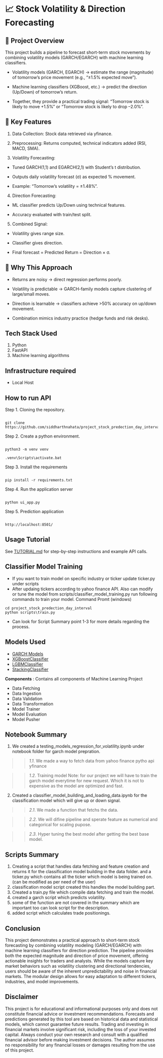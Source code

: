 # 📈 Stock Volatility & Direction Forecasting

## 🔹 Project Overview

This project builds a pipeline to forecast short-term stock movements by combining volatility models (GARCH/EGARCH) with machine learning classifiers.

* Volatility models (GARCH, EGARCH) → estimate the range (magnitude) of tomorrow’s price movement (e.g., “±1.5% expected move”).
 
* Machine learning classifiers (XGBoost, etc.) → predict the direction (Up/Down) of tomorrow’s return.

* Together, they provide a practical trading signal: “Tomorrow stock is likely to move +1.5%” or “Tomorrow stock is likely to drop –2.0%”.

## 🔹 Key Features

1. Data Collection: Stock data retrieved via yfinance.

2. Preprocessing: Returns computed, technical indicators added (RSI, MACD, SMA).

3. Volatility Forecasting:

* Tuned GARCH(1,1) and EGARCH(2,1) with Student’s t distribution.

* Outputs daily volatility forecast (σ) as expected % movement.

* Example: “Tomorrow’s volatility = ±1.48%”.

4. Direction Forecasting:

* ML classifier predicts Up/Down using technical features.

* Accuracy evaluated with train/test split.

5. Combined Signal:

* Volatility gives range size.

* Classifier gives direction.

* Final forecast = Predicted Return = Direction × σ.


## 🔹 Why This Approach

* Returns are noisy → direct regression performs poorly.

* Volatility is predictable → GARCH-family models capture clustering of large/small moves.

* Direction is learnable → classifiers achieve >50% accuracy on up/down movement.

* Combination mimics industry practice (hedge funds and risk desks).



## Tech Stack Used

1. Python
2. FastAPI
3. Machine learning algorithms

## Infrastructure required

* Local Host 

## How to run API

Step 1. Cloning the repository.

```

git clone https://github.com/siddharthnahata/project_stock_predection_day_interval.git

```

Step 2. Create a python environment.

```

python3 -m venv venv

```

```
.venv\Scripts\activate.bat

```

Step 3. Install the requirements

```

pip install -r requirements.txt

```

Step 4. Run the application server

```

python ui_app.py

```

Step 5. Prediction application

```

http://localhost:8501/

```

## Usage Tutorial

See [TUTORIAL.md](TUTORIAL.md) for step-by-step instructions and example API calls.

## Classifier Model Training
* If you want to train model on specific industry or ticker update ticker.py under scripts
* After updaing tickers according to yahoo finance API. Also can modify or tune the model from scripts/classifier_model_training.py run following commands to train your model.
Command Promt (windows)
```
cd project_stock_predection_day_interval
python scripts\train.py
``` 
* Can look for Script Summary point 1-3 for more details regarding the process.

## Models Used

* [GARCH Models](https://pyflux.readthedocs.io/en/latest/garch.html)
* [XGBoostClassifier](https://xgboost.readthedocs.io/en/stable/)
* [LGBMClassifier](https://lightgbm.readthedocs.io/en/latest/pythonapi/lightgbm.LGBMClassifier.html)
* [StackingClassifier](https://scikit-learn.org/stable/modules/generated/sklearn.ensemble.StackingClassifier.html)

**Components** : Contains all components of Machine Learning Project

- Data Fetching
- Data Ingestion
- Data Validation
- Data Transformation
- Model Trainer
- Model Evaluation
- Model Pusher

## Notebook Summary
1. We created a testing_models_regression_for_volatility.ipynb under notebook folder for garch model prepration.
>>*1.1*. We made a way to fetch data from yahoo finance pytho api yfinance

>>*1.2*. Training model
Note:
for our project we will have to train the garch model everytime for new request. Which it is not to expensive as the model are optimized and fast. 
2. Created a classifier_model_building_and_loading_data.ipynb for the classification model which will give up or down signal.
>>*2.1*. We made a function that fetchs the data.

>>*2.2*. We will difine pipeline and sperate feature as numerical and categorical for scaling pupose.

>>*2.3*. Hyper tuning the best model after getting the best base model.

## Scripts Summary
1. Creating a script that handles data fetching and feature creation and returns it for the classification model building in the data folder. and a ticker.py which contains all the ticker which model is being trained on. (can be modified as per need of the user)
2. classification model script created this handles the model building part.
3. Created a train.py file which compile data fetching and train the model.
4. created a garch script which predicts volatility.
5. some of the function are not covered in the summary which are important too can look script for the description.
6. added script which calculates trade positionings.


## Conclusion

This project demonstrates a practical approach to short-term stock forecasting by combining volatility modeling (GARCH/EGARCH) with machine learning classifiers for direction prediction. The pipeline provides both the expected magnitude and direction of price movement, offering actionable insights for traders and analysts. While the models capture key market behaviors such as volatility clustering and directional tendencies, users should be aware of the inherent unpredictability and noise in financial markets. The modular design allows for easy adaptation to different tickers, industries, and model improvements.

## Disclaimer
This project is for educational and informational purposes only and does not constitute financial advice or investment recommendations. Forecasts and predictions generated by this tool are based on historical data and statistical models, which cannot guarantee future results. Trading and investing in financial markets involve significant risk, including the loss of your invested capital. Always conduct your own research and consult with a qualified financial advisor before making investment decisions. The author assumes no responsibility for any financial losses or damages resulting from the use of this project.